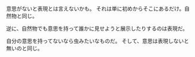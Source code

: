 意思がないと表現とは言えないかも。
それは単に初めからそこにあるだけ。自然物と同じ。

逆に、自然物でも意思を持って誰かに見せようと展示したりするのは表現だ。

自分の意思を持ってないなら虫みたいなものだ。
そして、意思は表現しないと無いのと同じ。
